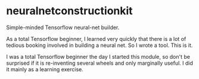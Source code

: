 # neuralnetconstructionkit
Simple-minded Tensorflow neural-net builder.

As a total Tensorflow beginner, I learned very quickly
that there is a lot of tedious booking involved in
building a neural net.  So I wrote a tool.  This is it.

I was a total Tensorflow beginner the day I started
this module, so don't be surprised if it is 
re-inventing several wheels and only marginally
useful.  I did it mainly as a learning exercise.

